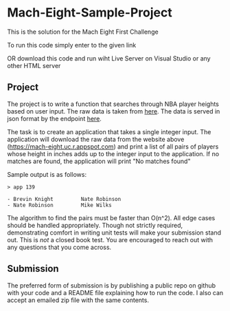 # Mach-Eight-Sample-Project
This is the solution for the Mach Eight First Challenge

To run this code simply enter to the given link

OR download this code and run wiht Live Server on Visual Studio or any other HTML server

## Project

The project is to write a function that searches through NBA player heights
based on user input. The raw data is taken from
[here](https://www.openintro.org/data/index.php?data=nba_heights).  The data is
served in json format by the endpoint
[here](https://mach-eight.uc.r.appspot.com/).

The task is to create an application that takes a single integer input. The
application will download the raw data from the website above
(https://mach-eight.uc.r.appspot.com) and print a list of all pairs of players
whose height in inches adds up to the integer input to the application. If no
matches are found, the application will print "No matches found"

Sample output is as follows:
```
> app 139

- Brevin Knight         Nate Robinson
- Nate Robinson         Mike Wilks
```

The algorithm to find the pairs must be faster than O(n^2). All edge cases
should be handled appropriately. Though not strictly required, demonstrating
comfort in writing unit tests will make your submission stand out. This is
_not_ a closed book test. You are encouraged to reach out with any questions
that you come across.

## Submission

The preferred form of submission is by publishing a public repo on github with
your code and a README file explaining how to run the code. I also can accept
an emailed zip file with the same contents.
